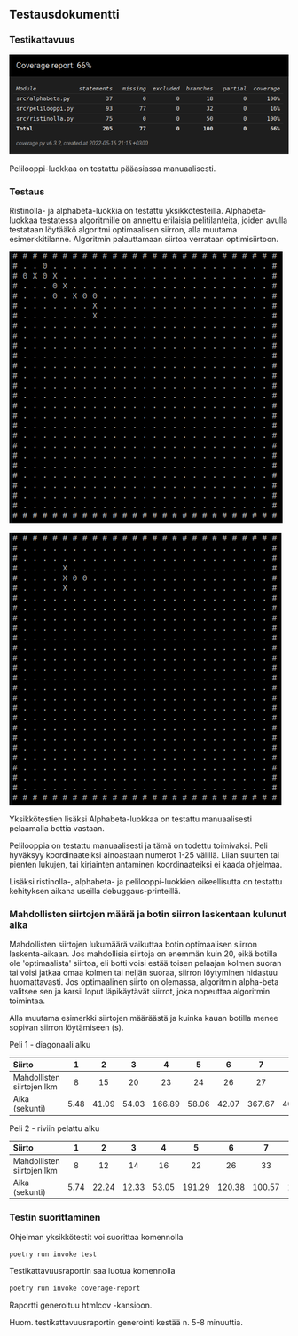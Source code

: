 ## Testausdokumentti

### Testikattavuus

![Coverage report](https://github.com/EssiPry/tiralabra-2022/blob/main/dokumentaatio/kuvat/coverage_report.png)

Pelilooppi-luokkaa on testattu pääasiassa manuaalisesti.

### Testaus

Ristinolla- ja alphabeta-luokkia on testattu yksikkötesteilla. Alphabeta-luokkaa testatessa algoritmille on annettu erilaisia pelitilanteita, joiden avulla testataan löytääkö algoritmi optimaalisen siirron, alla muutama esimerkkitilanne. Algoritmin palauttamaan siirtoa verrataan optimisiirtoon.

![diagonaali suoran täydentäminen](https://github.com/EssiPry/tiralabra-2022/blob/main/dokumentaatio/kuvat/diagonaali_taydentaminen.png)

![estää neljän suoran](https://github.com/EssiPry/tiralabra-2022/blob/main/dokumentaatio/kuvat/estaa_neljan_suoran.png)

Yksikkötestien lisäksi Alphabeta-luokkaa on testattu manuaalisesti pelaamalla bottia vastaan.

Pelilooppia on testattu manuaalisesti ja tämä on todettu toimivaksi. Peli hyväksyy koordinaateiksi ainoastaan numerot 1-25 välillä. Liian suurten tai pienten lukujen, tai kirjainten antaminen koordinaateiksi ei kaada ohjelmaa.

Lisäksi ristinolla-, alphabeta- ja pelilooppi-luokkien oikeellisutta on testattu kehityksen aikana useilla debuggaus-printeillä.

### Mahdollisten siirtojen määrä ja botin siirron laskentaan kulunut aika

Mahdollisten siirtojen lukumäärä vaikuttaa botin optimaalisen siirron laskenta-aikaan. Jos mahdollisia siirtoja on enemmän kuin 20, eikä botilla ole 'optimaalista' siirtoa, eli botti voisi estää toisen pelaajan kolmen suoran tai voisi jatkaa omaa kolmen tai neljän suoraa, siirron löytyminen hidastuu huomattavasti. Jos optimaalinen siirto on olemassa, algoritmin alpha-beta valitsee sen ja karsii loput läpikäytävät siirrot, joka nopeuttaa algoritmin toimintaa.

Alla muutama esimerkki siirtojen määräästä ja kuinka kauan botilla menee sopivan siirron löytämiseen (s).

Peli 1 - diagonaali alku

| Siirto | 1 | 2 | 3 | 4 | 5 | 6 | 7 | 8 |
| :---  | :---: | :---: | :---: | :---: | :---: | :---: | :---: | :---: |
| Mahdollisten siirtojen lkm | 8 | 15 | 20 | 23 | 24 | 26 | 27 | 26 |
| Aika (sekunti) | 5.48 | 41.09 | 54.03 | 166.89 | 58.06 | 42.07 | 367.67 | 40.06 |

Peli 2 - riviin pelattu alku

| Siirto | 1 | 2 | 3 | 4 | 5 | 6 | 7 | 8 | 9 |
| :---  | :---: | :---: | :---: | :---: | :---: | :---: | :---: | :---: | :---: |
| Mahdollisten siirtojen lkm | 8 | 12 | 14 | 16 | 22 | 26 | 33 | 34 | 41 |
| Aika (sekunti) | 5.74 | 22.24 | 12.33 | 53.05 | 191.29 | 120.38 | 100.57 | 1299.98 | 3300.2 |


### Testin suorittaminen

Ohjelman yksikkötestit voi suorittaa komennolla

```bash
poetry run invoke test
```

Testikattavuusraportin saa luotua komennolla

```bash
poetry run invoke coverage-report
```

Raportti generoituu htmlcov -kansioon.

Huom. testikattavuusraportin generointi kestää n. 5-8 minuuttia.
